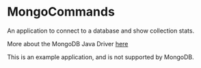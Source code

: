 
# MongoCommands


An application to connect to a database and show collection stats.


More about the MongoDB Java Driver [here](https://www.mongodb.com/docs/drivers/java/sync/current/quick-start/)


This is an example application, and is not supported by MongoDB.
